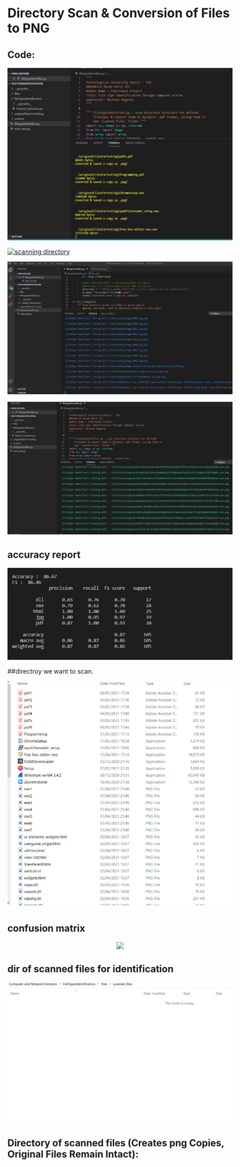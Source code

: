 # Directory Scan & Conversion of Files to PNG

## Code:
<p align="center"><img src="screens/code_scanning.PNG"></img></p>

<a href="" rel="Code"><img src="../../code_scanning.PNG" alt="scanning directory" /></a>


<p align="center"><img src="screens/code_testing.PNG"></img></p>


<p align="center"><img src="screens/code_training.PNG"></img></p>

## accuracy report
<p align="center"><img src="screens/accuracy.PNG"></img></p>

##directroy we want to scan.
<p align="center"><img src="screens/dir_to_scan.PNG"></img></p>

## confusion matrix
<p align="center"><img src="screens/confusion_matrix_withoud_normalisation_and_normalised.PNG"></img></p>

## dir of scanned files for identification 
<p align="center"><img src="screens/dir_of_scanned_files_before_model_is_run.PNG"></img></p>


## Directory of scanned files (Creates png Copies, Original Files Remain Intact):
